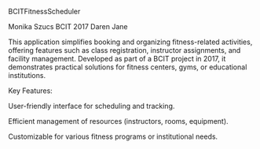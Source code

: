 BCITFitnessScheduler

Monika Szucs BCIT 2017
Daren
Jane

This application simplifies booking and organizing fitness-related activities, offering features such as class registration, instructor assignments, and facility management. Developed as part of a BCIT project in 2017, it demonstrates practical solutions for fitness centers, gyms, or educational institutions.

Key Features:

User-friendly interface for scheduling and tracking.

Efficient management of resources (instructors, rooms, equipment).

Customizable for various fitness programs or institutional needs.
